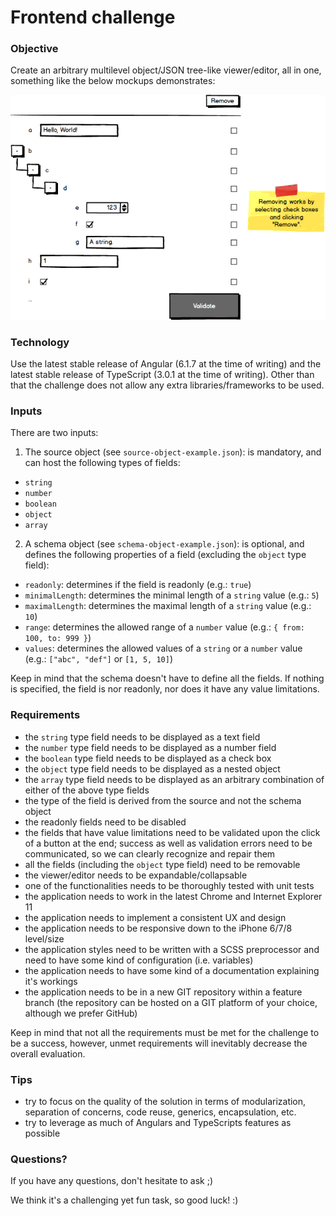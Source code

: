 # Frontend challenge

### Objective

Create an arbitrary multilevel object/JSON tree-like viewer/editor, all in one, something like the below mockups demonstrates:

![Mockup](/mockup.png?raw=true "Mockup")

### Technology

Use the latest stable release of Angular (6.1.7 at the time of writing) and the latest stable release of TypeScript (3.0.1 at the time of writing). Other than that the challenge does not allow any extra libraries/frameworks to be used.

### Inputs

There are two inputs:

1. The source object (see `source-object-example.json`): is mandatory, and can host the following types of fields:

- `string`
- `number`
- `boolean`
- `object`
- `array`

2. A schema object (see `schema-object-example.json`): is optional, and defines the following properties of a field (excluding the `object` type field):

- `readonly`: determines if the field is readonly (e.g.: `true`)
- `minimalLength`: determines the minimal length of a `string` value (e.g.: `5`)
- `maximalLength`: determines the maximal length of a `string` value (e.g.: `10`)
- `range`: determines the allowed range of a `number` value (e.g.: `{ from: 100, to: 999 }`)
- `values`: determines the allowed values of a `string` or a `number` value (e.g.: `["abc", "def"]` or `[1, 5, 10]`)

Keep in mind that the schema doesn't have to define all the fields. If nothing is specified, the field is nor readonly, nor does it have any value limitations.

### Requirements

- the `string` type field needs to be displayed as a text field
- the `number` type field needs to be displayed as a number field
- the `boolean` type field needs to be displayed as a check box
- the `object` type field needs to be displayed as a nested object
- the `array` type field needs to be displayed as an arbitrary combination of either of the above type fields
- the type of the field is derived from the source and not the schema object
- the readonly fields need to be disabled
- the fields that have value limitations need to be validated upon the click of a button at the end; success as well as validation errors need to be communicated, so we can clearly recognize and repair them
- all the fields (including the `object` type field) need to be removable
- the viewer/editor needs to be expandable/collapsable
- one of the functionalities needs to be thoroughly tested with unit tests
- the application needs to work in the latest Chrome and Internet Explorer 11
- the application needs to implement a consistent UX and design
- the application needs to be responsive down to the iPhone 6/7/8 level/size
- the application styles need to be written with a SCSS preprocessor and need to have some kind of configuration (i.e. variables)
- the application needs to have some kind of a documentation explaining it's workings
- the application needs to be in a new GIT repository within a feature branch (the repository can be hosted on a GIT platform of your choice, although we prefer GitHub)

Keep in mind that not all the requirements must be met for the challenge to be a success, however, unmet requirements will inevitably decrease the overall evaluation.

### Tips

- try to focus on the quality of the solution in terms of modularization, separation of concerns, code reuse, generics, encapsulation, etc.
- try to leverage as much of Angulars and TypeScripts features as possible


### Questions?

If you have any questions, don't hesitate to ask ;)

We think it's a challenging yet fun task, so good luck! :)
